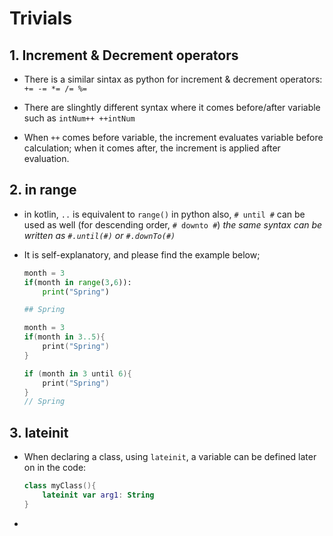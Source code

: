 # Trivials

## 1. Increment & Decrement operators

- There is a similar sintax as python for increment & decrement operators: `+= -= *= /= %=`

- There are slinghtly different syntax where it comes before/after variable such as `intNum++ ++intNum`

- When `++` comes before variable, the increment evaluates variable before calculation; when it comes after, the increment is applied after evaluation.

## 2. in range

- in kotlin, `..` is equivalent to `range()` in python
  also, `# until #` can be used as well (for descending order, `# downto #`)
  *the same syntax can be written as `#.until(#)` or `#.downTo(#)`*

- It is self-explanatory, and please find the example below;
  
  ```python
  month = 3
  if(month in range(3,6)):
      print("Spring")
  
  ## Spring
  ```
  
  ```kotlin
  month = 3
  if(month in 3..5){
      print("Spring")
  }
  
  if (month in 3 until 6){
      print("Spring")
  }
  // Spring
  ```

## 3. lateinit

- When declaring a class, using `lateinit`, a variable can be defined later on in the code:
  
  ```kotlin
  class myClass(){
      lateinit var arg1: String
  }
  ```

- 
